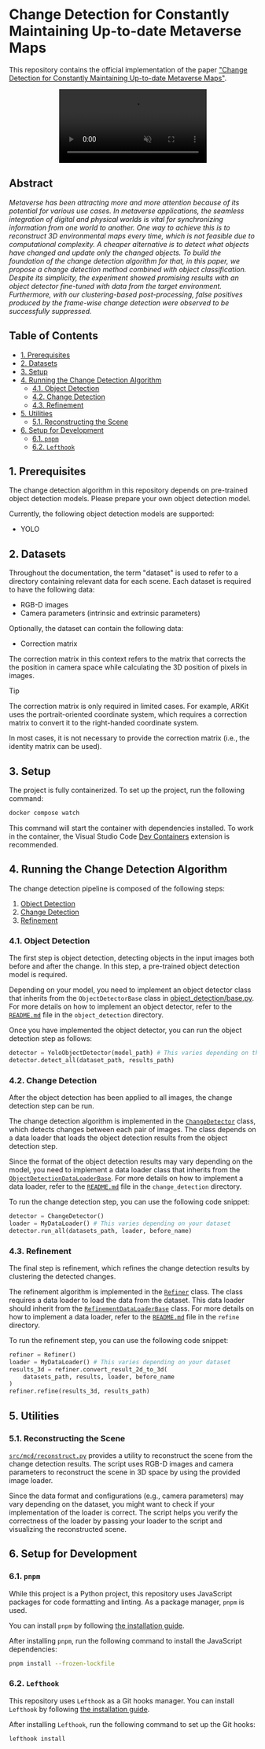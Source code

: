 <!-- omit in toc -->
# Change Detection for Constantly Maintaining Up-to-date Metaverse Maps

This repository contains the official implementation of the paper
["Change Detection for Constantly Maintaining Up-to-date Metaverse Maps"](
    https://ieeexplore.ieee.org/document/10536152).


<div align="center">
    <!-- markdownlint-disable MD013 -->
    <!-- cSpell: ignore autoplay -->
    <video controls loop autoplay muted src="https://github.com/user-attachments/assets/a9d0f188-b197-4ca5-a297-56215e1efc93"></video>
    <!-- markdownlint-enable MD013 -->
</div>


<!-- omit in toc -->
## Abstract

*Metaverse has been attracting more and more attention because of its potential
for various use cases. In metaverse applications, the seamless integration of
digital and physical worlds is vital for synchronizing information from one
world to another. One way to achieve this is to reconstruct 3D environmental
maps every time, which is not feasible due to computational complexity.
A cheaper alternative is to detect what objects have changed and update only
the changed objects. To build the foundation of the change detection algorithm
for that, in this paper, we propose a change detection method combined with
object classification. Despite its simplicity, the experiment showed promising
results with an object detector fine-tuned with data from the target
environment. Furthermore, with our clustering-based post-processing, false
positives produced by the frame-wise change detection were observed to be
successfully suppressed.*

<!-- omit in toc -->
## Table of Contents

<!-- markdownlint-disable line-length -->
- [1. Prerequisites](#1-prerequisites)
- [2. Datasets](#2-datasets)
- [3. Setup](#3-setup)
- [4. Running the Change Detection Algorithm](#4-running-the-change-detection-algorithm)
  - [4.1. Object Detection](#41-object-detection)
  - [4.2. Change Detection](#42-change-detection)
  - [4.3. Refinement](#43-refinement)
- [5. Utilities](#5-utilities)
  - [5.1. Reconstructing the Scene](#51-reconstructing-the-scene)
- [6. Setup for Development](#6-setup-for-development)
  - [6.1. `pnpm`](#61-pnpm)
  - [6.2. `Lefthook`](#62-lefthook)
<!-- markdownlint-enable line-length -->

## 1. Prerequisites

The change detection algorithm in this repository depends on pre-trained object
detection models. Please prepare your own object detection model.

Currently, the following object detection models are supported:

- YOLO


## 2. Datasets

Throughout the documentation, the term "dataset" is used to refer to a directory
containing relevant data for each scene. Each dataset is required to have the
following data:

- RGB-D images
- Camera parameters (intrinsic and extrinsic parameters)

Optionally, the dataset can contain the following data:

- Correction matrix

The correction matrix in this context refers to the matrix that corrects the
the position in camera space while calculating the 3D position of pixels in
images.

> [!TIP]
> The correction matrix is only required in limited cases. For example,
> ARKit uses the portrait-oriented coordinate system, which requires a
> correction matrix to convert it to the right-handed coordinate system.

In most cases, it is not necessary to provide the correction matrix
(i.e., the identity matrix can be used).


## 3. Setup

The project is fully containerized. To set up the project, run the following
command:

```bash
docker compose watch
```

<!-- markdownlint-disable line-length -->
This command will start the container with dependencies installed. To work in
the container, the Visual Studio Code
[Dev Containers](https://marketplace.visualstudio.com/items?itemName=ms-vscode-remote.remote-containers)
extension is recommended.
<!-- markdownlint-enable line-length -->

## 4. Running the Change Detection Algorithm

The change detection pipeline is composed of the following steps:

1. [Object Detection](#41-object-detection)
2. [Change Detection](#42-change-detection)
3. [Refinement](#43-refinement)


### 4.1. Object Detection

The first step is object detection, detecting objects in the input images both
before and after the change. In this step, a pre-trained object detection model
is required.

Depending on your model, you need to implement an object detector class that
inherits from the `ObjectDetectorBase` class in
[object_detection/base.py](./src/mcd/object_detection/base.py). For more details
on how to implement an object detector, refer to the
[`README.md`](./src/mcd/object_detection/README.md) file in the
`object_detection` directory.

Once you have implemented the object detector, you can run the object detection
step as follows:

```python
detector = YoloObjectDetector(model_path) # This varies depending on the model
detector.detect_all(dataset_path, results_path)
```


### 4.2. Change Detection

After the object detection has been applied to all images, the change detection
step can be run.

The change detection algorithm is implemented in the
[`ChangeDetector`](./src/mcd/change_detection/detector.py) class, which detects
changes between each pair of images. The class depends on a data loader that
loads the object detection results from the object detection step.

Since the format of the object detection results may vary depending on the
model, you need to implement a data loader class that inherits from the
[`ObjectDetectionDataLoaderBase`](./src/mcd/loader/base.py). For more details on
how to implement a data loader, refer to the
[`README.md`](./src/mcd/change_detection/README.md) file in the
`change_detection` directory.

To run the change detection step, you can use the following code snippet:

```python
detector = ChangeDetector()
loader = MyDataLoader() # This varies depending on your dataset
detector.run_all(datasets_path, loader, before_name)
```


### 4.3. Refinement

The final step is refinement, which refines the change detection results by
clustering the detected changes.

The refinement algorithm is implemented in the
[`Refiner`](./src/mcd/refine/refiner.py) class. The class requires a data loader
to load the data from the dataset. This data loader should inherit from the
[`RefinementDataLoaderBase`](./src/mcd/loader/base.py) class. For more
details on how to implement a data loader, refer to the
[`README.md`](./src/mcd/refine/README.md) file in the `refine` directory.

To run the refinement step, you can use the following code snippet:

```python
refiner = Refiner()
loader = MyDataLoader() # This varies depending on your dataset
results_3d = refiner.convert_result_2d_to_3d(
    datasets_path, results, loader, before_name
)
refiner.refine(results_3d, results_path)
```


## 5. Utilities


### 5.1. Reconstructing the Scene

[`src/mcd/reconstruct.py`](./src/mcd/reconstruct.py) provides a utility to
reconstruct the scene from the change detection results. The script uses RGB-D
images and camera parameters to reconstruct the scene in 3D space by using the
provided image loader.

Since the data format and configurations (e.g., camera parameters) may vary
depending on the dataset, you might want to check if your implementation of the
loader is correct. The script helps you verify the correctness of the loader by
passing your loader to the script and visualizing the reconstructed scene.


## 6. Setup for Development


### 6.1. `pnpm`

While this project is a Python project, this repository uses JavaScript packages
for code formatting and linting. As a package manager, `pnpm` is used.

You can install `pnpm` by following
[the installation guide](https://pnpm.io/installation).

After installing `pnpm`, run the following command to install the JavaScript
dependencies:

```bash
pnpm install --frozen-lockfile
```


### 6.2. `Lefthook`

This repository uses `Lefthook` as a Git hooks manager. You can install
`Lefthook` by following
[the installation guide](https://lefthook.dev/installation/).

After installing `Lefthook`, run the following command to set up the Git hooks:

```bash
lefthook install
```
